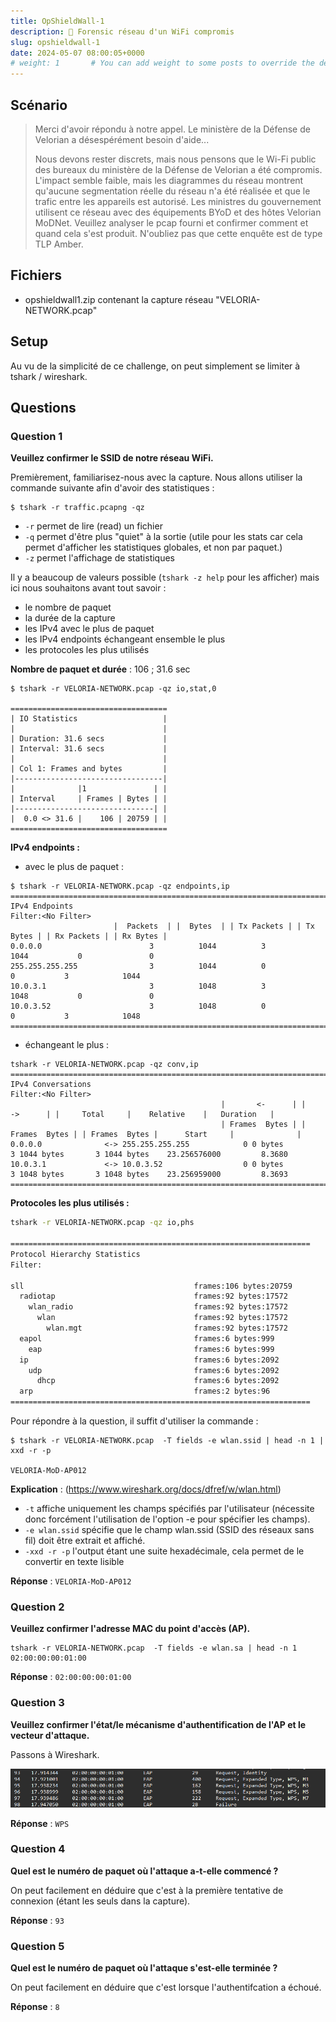 ```yaml
---
title: OpShieldWall-1
description: 🛜 Forensic réseau d'un WiFi compromis
slug: opshieldwall-1
date: 2024-05-07 08:00:05+0000
# weight: 1       # You can add weight to some posts to override the default sorting (date descending)
---
```


## Scénario
>Merci d'avoir répondu à notre appel. Le ministère de la Défense de Velorian a désespérément besoin d'aide...
>
>Nous devons rester discrets, mais nous pensons que le Wi-Fi public des bureaux du ministère de la Défense de Velorian a été compromis. L'impact semble faible, mais les diagrammes du réseau montrent qu'aucune segmentation réelle du réseau n'a été réalisée et que le trafic entre les appareils est autorisé. Les ministres du gouvernement utilisent ce réseau avec des équipements BYoD et des hôtes Velorian MoDNet. Veuillez analyser le pcap fourni et confirmer comment et quand cela s'est produit. N'oubliez pas que cette enquête est de type TLP Amber.

## Fichiers
- opshieldwall1.zip contenant la capture réseau "VELORIA-NETWORK.pcap" 


## Setup
Au vu de la simplicité de ce challenge, on peut simplement se limiter à tshark / wireshark.


## Questions

### Question 1
**Veuillez confirmer le SSID de notre réseau WiFi.**

Premièrement, familiarisez-nous avec la capture. Nous allons utiliser la commande suivante afin d'avoir des statistiques : 
```shell
$ tshark -r traffic.pcapng -qz
```
- `-r` permet de lire (read) un fichier
- `-q` permet d'être plus "quiet" à la sortie (utile pour les stats car cela permet d'afficher les statistiques globales, et non par paquet.)
- `-z` permet l'affichage de statistiques

Il y a beaucoup de valeurs possible (`tshark -z help` pour les afficher) mais ici nous souhaitons avant tout savoir : 
- le nombre de paquet 
- la durée de la capture
- les IPv4 avec le plus de paquet
- les IPv4 endpoints échangeant ensemble le plus
- les protocoles les plus utilisés 

**Nombre de paquet et durée** : 106 ; 31.6 sec
```shell
$ tshark -r VELORIA-NETWORK.pcap -qz io,stat,0

===================================
| IO Statistics                   |
|                                 |
| Duration: 31.6 secs             |
| Interval: 31.6 secs             |
|                                 |
| Col 1: Frames and bytes         |
|---------------------------------|
|              |1               | |
| Interval     | Frames | Bytes | |
|-------------------------------| |
|  0.0 <> 31.6 |    106 | 20759 | |
===================================
```

**IPv4 endpoints :**
- avec le plus de paquet : 
```shell
$ tshark -r VELORIA-NETWORK.pcap -qz endpoints,ip       
================================================================================
IPv4 Endpoints
Filter:<No Filter>
                       |  Packets  | |  Bytes  | | Tx Packets | | Tx Bytes | | Rx Packets | | Rx Bytes |
0.0.0.0                        3          1044          3            1044           0               0   
255.255.255.255                3          1044          0               0           3            1044   
10.0.3.1                       3          1048          3            1048           0               0   
10.0.3.52                      3          1048          0               0           3            1048   
================================================================================
```

- échangeant le plus : 
```shell
tshark -r VELORIA-NETWORK.pcap -qz conv,ip              
================================================================================
IPv4 Conversations
Filter:<No Filter>
                                               |       <-      | |       ->      | |     Total     |    Relative    |   Duration   |
                                               | Frames  Bytes | | Frames  Bytes | | Frames  Bytes |      Start     |              |
0.0.0.0              <-> 255.255.255.255            0 0 bytes         3 1044 bytes       3 1044 bytes    23.256576000         8.3680
10.0.3.1             <-> 10.0.3.52                  0 0 bytes         3 1048 bytes       3 1048 bytes    23.256959000         8.3693
================================================================================
```

**Protocoles les plus utilisés :**
```bash
tshark -r VELORIA-NETWORK.pcap -qz io,phs        

===================================================================
Protocol Hierarchy Statistics
Filter: 

sll                                      frames:106 bytes:20759
  radiotap                               frames:92 bytes:17572
    wlan_radio                           frames:92 bytes:17572
      wlan                               frames:92 bytes:17572
        wlan.mgt                         frames:92 bytes:17572
  eapol                                  frames:6 bytes:999
    eap                                  frames:6 bytes:999
  ip                                     frames:6 bytes:2092
    udp                                  frames:6 bytes:2092
      dhcp                               frames:6 bytes:2092
  arp                                    frames:2 bytes:96
===================================================================

```

Pour répondre à la question, il suffit d'utiliser la commande : 
```shell
$ tshark -r VELORIA-NETWORK.pcap  -T fields -e wlan.ssid | head -n 1 | xxd -r -p

VELORIA-MoD-AP012
```

**Explication** :
(https://www.wireshark.org/docs/dfref/w/wlan.html)
- `-t` affiche uniquement les champs spécifiés par l'utilisateur (nécessite donc forcément l'utilisation de l'option -e pour spécifier les champs).
- `-e wlan.ssid` spécifie que le champ wlan.ssid (SSID des réseaux sans fil) doit être extrait et affiché.
- `-xxd -r -p` l'output étant une suite hexadécimale, cela permet de le convertir en texte lisible

**Réponse** : 
``VELORIA-MoD-AP012``	

### Question 2
**Veuillez confirmer l'adresse MAC du point d'accès (AP).**

```shell
tshark -r VELORIA-NETWORK.pcap  -T fields -e wlan.sa | head -n 1
02:00:00:00:01:00
```

**Réponse** : 
``02:00:00:00:01:00``	

### Question 3
**Veuillez confirmer l'état/le mécanisme d'authentification de l'AP et le vecteur d'attaque.**

Passons à Wireshark.

![Séquence EAP (Extensible Authentication Protocol)](pictures/image.png)

**Réponse** : 
``WPS``	

### Question 4
**Quel est le numéro de paquet où l'attaque a-t-elle commencé ?**

On peut facilement en déduire que c'est à la première tentative de connexion (étant les seuls dans la capture).

**Réponse** : 
``93``	


### Question 5
**Quel est le numéro de paquet où l'attaque s'est-elle terminée ?**

On peut facilement en déduire que c'est lorsque l'authentifcation a échoué.

**Réponse** : 
``8``	
